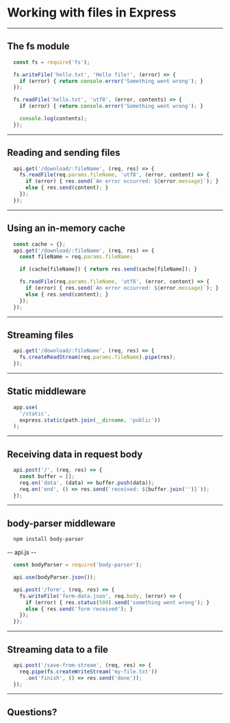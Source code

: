 # Working with files in Express

---

## The fs module

```js
  const fs = require('fs');

  fs.writeFile('hello.txt', 'Hello file!', (error) => {
    if (error) { return console.error('Something went wrong'); }
  });

  fs.readFile('hello.txt', 'utf8', (error, contents) => {
    if (error) { return console.error('Something went wrong'); }

    console.log(contents);
  });
```

---

## Reading and sending files

```js
  api.get('/download/:fileName', (req, res) => {
    fs.readFile(req.params.fileName, 'utf8', (error, content) => {
      if (error) { res.send(`An error occurred: ${error.message}`); }
      else { res.send(content); }
    });
  });
```

---

## Using an in-memory cache

```js
  const cache = {};
  api.get('/download/:fileName', (req, res) => {
    const fileName = req.params.fileName;

    if (cache[fileName]) { return res.send(cache[fileName]); }

    fs.readFile(req.params.fileName, 'utf8', (error, content) => {
      if (error) { res.send(`An error occurred: ${error.message}`); }
      else { res.send(content); }
    });
  });
```

---

## Streaming files

```js
  api.get('/download/:fileName', (req, res) => {
    fs.createReadStream(req.params.fileName).pipe(res);
  });
```

---

## Static middleware

```js
  app.use(
    '/static',
    express.static(path.join(__dirname, 'public'))
  );
```

---

## Receiving data in request body

```js
  api.post('/', (req, res) => {
    const buffer = [];
    req.on('data', (data) => buffer.push(data));
    req.on('end', () => res.send(`received: ${buffer.join('')}`));
  });
```

---

## body-parser middleware

```bash
  npm install body-parser
```

-- api.js --

```js
  const bodyParser = require('body-parser');

  api.use(bodyParser.json());

  api.post('/form', (req, res) => {
    fs.writeFile('form-data.json', req.body, (error) => {
      if (error) { res.status(500).send('something went wrong'); }
      else { res.send('form received'); }
    });
  });
```

---

## Streaming data to a file

```js
  api.post('/save-from-stream', (req, res) => {
    req.pipe(fs.createWriteStream('my-file.txt'))
      .on('finish', () => res.send('done'));
  });
```

---

## Questions?
